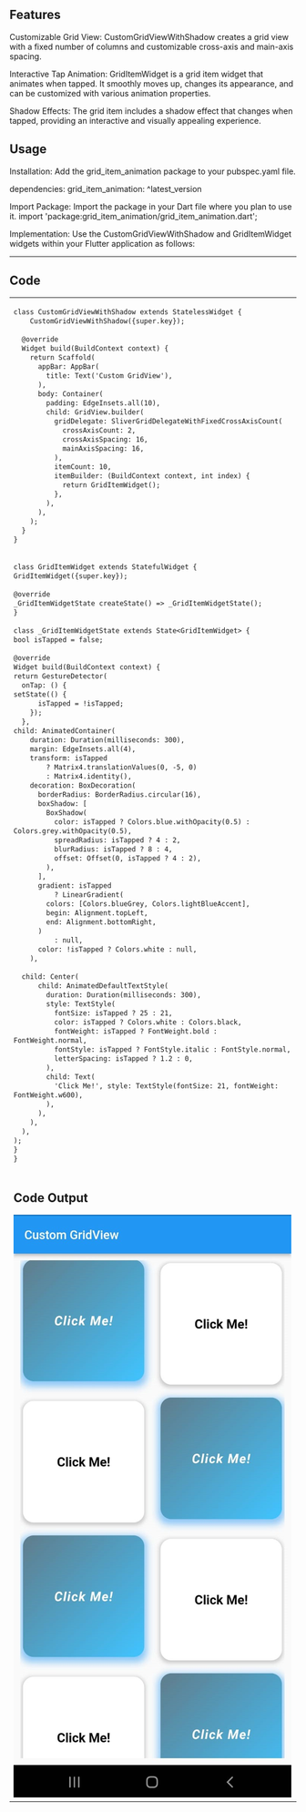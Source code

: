 <!--
This README describes the package. If you publish this package to pub.dev,
this README's contents appear on the landing page for your package.

For information about how to write a good package README, see the guide for
[writing package pages](https://dart.dev/guides/libraries/writing-package-pages).

For general information about developing packages, see the Dart guide for
[creating packages](https://dart.dev/guides/libraries/create-library-packages)
and the Flutter guide for
[developing packages and plugins](https://flutter.dev/developing-packages).
-->

## Features

Customizable Grid View: CustomGridViewWithShadow creates a grid view with a fixed number of columns and customizable cross-axis and main-axis spacing.

Interactive Tap Animation: GridItemWidget is a grid item widget that animates when tapped. It smoothly moves up, changes its appearance, and can be customized with various animation properties.

Shadow Effects: The grid item includes a shadow effect that changes when tapped, providing an interactive and visually appealing experience.


## Usage

Installation: Add the grid_item_animation package to your pubspec.yaml file.

dependencies:
grid_item_animation: ^latest_version

Import Package: Import the package in your Dart file where you plan to use it.
import 'package:grid_item_animation/grid_item_animation.dart';

Implementation: Use the CustomGridViewWithShadow and GridItemWidget widgets within your Flutter application as follows:

<hr>

<table>
<tr>

## Code

<td>

    class CustomGridViewWithShadow extends StatelessWidget {
        CustomGridViewWithShadow({super.key});
    
      @override
      Widget build(BuildContext context) {
        return Scaffold(
          appBar: AppBar(
            title: Text('Custom GridView'),
          ),
          body: Container(
            padding: EdgeInsets.all(10),
            child: GridView.builder(
              gridDelegate: SliverGridDelegateWithFixedCrossAxisCount(
                crossAxisCount: 2,
                crossAxisSpacing: 16,
                mainAxisSpacing: 16,
              ),
              itemCount: 10,
              itemBuilder: (BuildContext context, int index) {
                return GridItemWidget();
              },
            ),
          ),
        );
      }
    }
    

    class GridItemWidget extends StatefulWidget {
    GridItemWidget({super.key});

    @override
    _GridItemWidgetState createState() => _GridItemWidgetState();
    }
    
    class _GridItemWidgetState extends State<GridItemWidget> {   
    bool isTapped = false;

    @override
    Widget build(BuildContext context) {
    return GestureDetector(
      onTap: () {
    setState(() {
          isTapped = !isTapped;
        });
      },            
    child: AnimatedContainer(
        duration: Duration(milliseconds: 300),
        margin: EdgeInsets.all(4),
        transform: isTapped
            ? Matrix4.translationValues(0, -5, 0)
            : Matrix4.identity(),
        decoration: BoxDecoration(
          borderRadius: BorderRadius.circular(16),
          boxShadow: [
            BoxShadow(
              color: isTapped ? Colors.blue.withOpacity(0.5) : Colors.grey.withOpacity(0.5),
              spreadRadius: isTapped ? 4 : 2,
              blurRadius: isTapped ? 8 : 4,
              offset: Offset(0, isTapped ? 4 : 2),
            ),
          ],
          gradient: isTapped
              ? LinearGradient(
            colors: [Colors.blueGrey, Colors.lightBlueAccent],
            begin: Alignment.topLeft,
            end: Alignment.bottomRight,
          )
              : null,
          color: !isTapped ? Colors.white : null,
        ),

      child: Center(
          child: AnimatedDefaultTextStyle(
            duration: Duration(milliseconds: 300),
            style: TextStyle(
              fontSize: isTapped ? 25 : 21,
              color: isTapped ? Colors.white : Colors.black,
              fontWeight: isTapped ? FontWeight.bold : FontWeight.normal,
              fontStyle: isTapped ? FontStyle.italic : FontStyle.normal,
              letterSpacing: isTapped ? 1.2 : 0,
            ),
            child: Text(
              'Click Me!', style: TextStyle(fontSize: 21, fontWeight: FontWeight.w600),
            ),
          ),
        ),
      ),
    );
    }
    }    

</td>
</tr>


<tr>

<td>

## Code Output

<img src="https://raw.githubusercontent.com/Priyankshah1024/Grid_Item_Animation/main/grid_preview.jpg" alt="GridView Item Animation"/>
</td>
</tr>
</table>    
